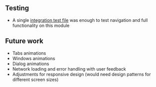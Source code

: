 ## Testing
- A single [integration test file](../../../cypress/e2e/modules/friends/friends.cy.tsx) was enough to test navigation and full functionality on this module

## Future work
- Tabs animations
- Windows animations
- Dialog animations
- Network loading and error handling with user feedback
- Adjustments for responsive design (would need design patterns 
for different screen sizes)